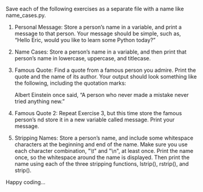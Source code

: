 Save each of the following exercises as a separate file with a name like
name_cases.py.

1. Personal Message: Store a person’s name in a variable, and print a message
   to that person. Your message should be simple, such as, “Hello Eric,
   would you like to learn some Python today?”

2. Name Cases: Store a person’s name in a variable, and then print that person’s
   name in lowercase, uppercase, and titlecase.

3. Famous Quote: Find a quote from a famous person you admire. Print the
   quote and the name of its author. Your output should look something like the
   following, including the quotation marks:

   Albert Einstein once said, “A person who never made a
   mistake never tried anything new.”

4. Famous Quote 2: Repeat Exercise 3, but this time store the famous person’s
   nd store it in a new variable called message. Print your message.

5. Stripping Names: Store a person’s name, and include some whitespace
   characters at the beginning and end of the name. Make sure you use each
   character combination, "\t" and "\n", at least once.
   Print the name once, so the whitespace around the name is displayed.
   Then print the name using each of the three stripping functions, lstrip(),
   rstrip(), and strip().

Happy coding...
